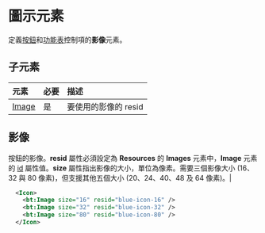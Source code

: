 # <a name="icon-element"></a>圖示元素
定義[按鈕](./button.md)和[功能表](./menu-control.md)控制項的**影像**元素。

## <a name="child-elements"></a>子元素
|  元素 |  必要  |  描述  |
|:-----|:-----|:-----|
|  [Image](#image)        | 是 |   要使用的影像的 resid         |

## <a name="image"></a>影像
按鈕的影像。**resid** 屬性必須設定為 **Resources** 的 **Images** 元素中，**Image** 元素的 [id](./resources.md) 屬性值。**size** 屬性指出影像的大小，單位為像素。需要三個影像大小 (16、32 與 80 像素)，但支援其他五個大小 (20、24、40、48 及 64 像素)。|


```xml
  <Icon>
    <bt:Image size="16" resid="blue-icon-16" />
    <bt:Image size="32" resid="blue-icon-32" />
    <bt:Image size="80" resid="blue-icon-80" />
  </Icon>
```  